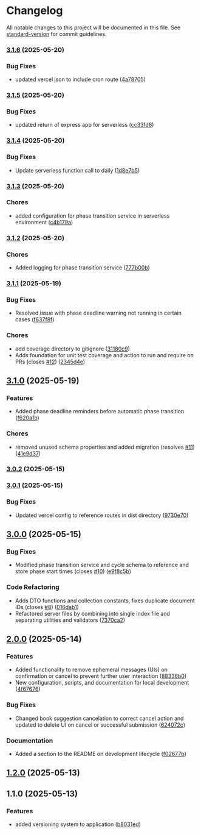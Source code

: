 # Changelog

All notable changes to this project will be documented in this file. See [standard-version](https://github.com/conventional-changelog/standard-version) for commit guidelines.

### [3.1.6](https://github.com/greg-py/Chapters/compare/v3.1.5...v3.1.6) (2025-05-20)


### Bug Fixes

* updated vercel json to include cron route ([4a78705](https://github.com/greg-py/Chapters/commit/4a78705b280cdd2aa6e26f9f1bfcfe8db73a5952))

### [3.1.5](https://github.com/greg-py/Chapters/compare/v3.1.4...v3.1.5) (2025-05-20)


### Bug Fixes

* updated return of express app for serverless ([cc33fd8](https://github.com/greg-py/Chapters/commit/cc33fd801bbf4e02b8b59a089c5b4e75b8a9e65a))

### [3.1.4](https://github.com/greg-py/Chapters/compare/v3.1.3...v3.1.4) (2025-05-20)


### Bug Fixes

* Update serverless function call to daily ([1d8e7b5](https://github.com/greg-py/Chapters/commit/1d8e7b5fccdfd59818465e80776e0baad9162cf4))

### [3.1.3](https://github.com/greg-py/Chapters/compare/v3.1.2...v3.1.3) (2025-05-20)


### Chores

* added configuration for phase transition service in serverless environment ([c4b179a](https://github.com/greg-py/Chapters/commit/c4b179af79b904914d8e03362e3f2d5d43c753c2))

### [3.1.2](https://github.com/greg-py/Chapters/compare/v3.1.1...v3.1.2) (2025-05-20)


### Chores

* Added logging for phase transition service ([777b00b](https://github.com/greg-py/Chapters/commit/777b00ba0c177dc5635e9e79b9e8cf7050965fb7))

### [3.1.1](https://github.com/greg-py/Chapters/compare/v3.1.0...v3.1.1) (2025-05-19)


### Bug Fixes

* Resolved issue with phase deadline warning not running in certain cases ([f637f8f](https://github.com/greg-py/Chapters/commit/f637f8f69edc4ee51b895b20a0dc3a043e5ae620))


### Chores

* add coverage directory to gitignore ([31180c9](https://github.com/greg-py/Chapters/commit/31180c9bbdb4e5133a5cfdf37190bdcf73693fd6))
* Adds foundation for unit test coverage and action to run and require on PRs (closes [#12](https://github.com/greg-py/Chapters/issues/12)) ([2345d4e](https://github.com/greg-py/Chapters/commit/2345d4ea5de456b2570865b8ece6f92d09a4fff9))

## [3.1.0](https://github.com/greg-py/Chapters/compare/v3.0.2...v3.1.0) (2025-05-19)


### Features

* Added phase deadline reminders before automatic phase transition ([f620a1b](https://github.com/greg-py/Chapters/commit/f620a1b74054458781e1fab6909852997f0ebdce))


### Chores

* removed unused schema properties and added migration (resolves [#11](https://github.com/greg-py/Chapters/issues/11)) ([41e9d37](https://github.com/greg-py/Chapters/commit/41e9d3736605b9679c0ddb6a441357d5db3e35be))

### [3.0.2](https://github.com/greg-py/Chapters/compare/v3.0.1...v3.0.2) (2025-05-15)

### [3.0.1](https://github.com/greg-py/Chapters/compare/v3.0.0...v3.0.1) (2025-05-15)


### Bug Fixes

* Updated vercel config to reference routes in dist directory ([9730e70](https://github.com/greg-py/Chapters/commit/9730e701fac09fe94e6d5156e330252cda8e7908))

## [3.0.0](https://github.com/greg-py/Chapters/compare/v2.0.0...v3.0.0) (2025-05-15)


### Bug Fixes

* Modified phase transition service and cycle schema to reference and store phase start times (closes [#10](https://github.com/greg-py/Chapters/issues/10)) ([e9f8c5b](https://github.com/greg-py/Chapters/commit/e9f8c5b7fb4f625fbfb069b4a359102e4f700c6f))


### Code Refactoring

* Adds DTO functions and collection constants, fixes duplicate document IDs (closes [#8](https://github.com/greg-py/Chapters/issues/8)) ([016dab1](https://github.com/greg-py/Chapters/commit/016dab1be0e2e6c9f4e3ba69ec0f12cb6d69babc))
* Refactored server files by combining into single index file and separating utilities and validators ([7370ca2](https://github.com/greg-py/Chapters/commit/7370ca282f1c8fea0e8efee87de1da15327173a6))

## [2.0.0](https://github.com/greg-py/Chapters/compare/v1.2.0...v2.0.0) (2025-05-14)


### Features

* Added functionality to remove ephemeral messages (UIs) on confirmation or cancel to prevent further user interaction ([88336b0](https://github.com/greg-py/Chapters/commit/88336b0fa3a97cdcd7825fc80224f1c7b7b62131))
* New configuration, scripts, and documentation for local development ([4f67676](https://github.com/greg-py/Chapters/commit/4f676767227464cde728c44c4d476d4e9ea0ae22))


### Bug Fixes

* Changed book suggestion cancelation to correct cancel action and updated to delete UI on cancel or successful submission ([624072c](https://github.com/greg-py/Chapters/commit/624072c351e0fba62b8e92165619f12918793663))


### Documentation

* Added a section to the README on development lifecycle ([f02677b](https://github.com/greg-py/Chapters/commit/f02677bcdb67c146d1c9cdaed445bc49e72e4927))

## [1.2.0](https://github.com/greg-py/Chapters/compare/v1.1.0...v1.2.0) (2025-05-13)

## 1.1.0 (2025-05-13)


### Features

* added versioning system to application ([b8031ed](https://github.com/greg-py/Chapters/commit/b8031edc08127ba4fd96e0351ee2c9976137eee9))
